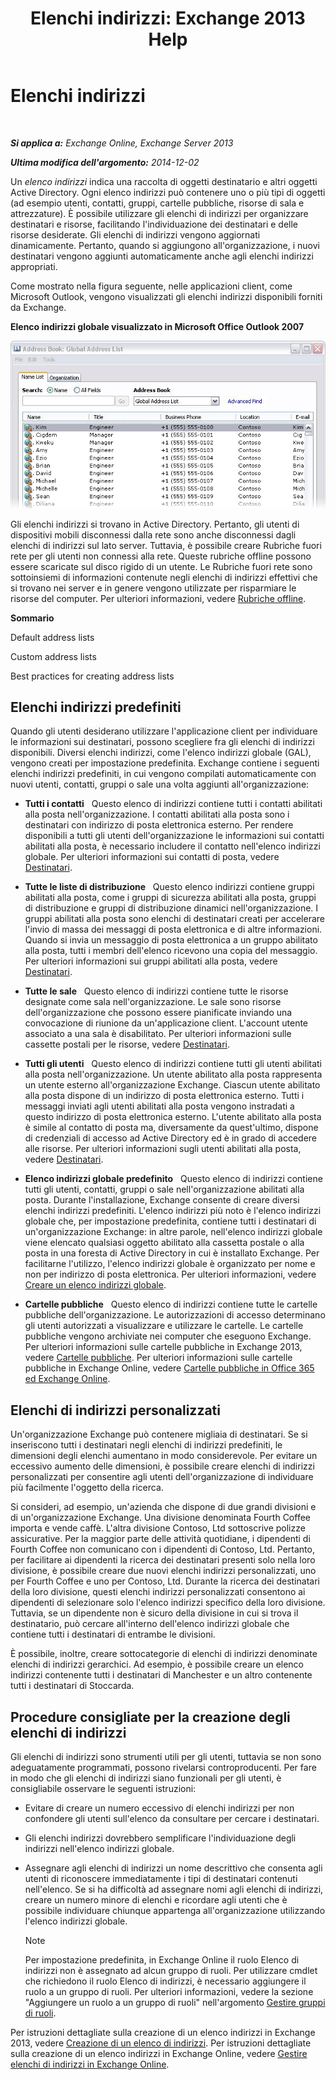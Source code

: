﻿---
title: 'Elenchi indirizzi: Exchange 2013 Help'
TOCTitle: Elenchi indirizzi
ms:assetid: 8ee2672a-3a45-4897-8cc0-fa23c374dbf9
ms:mtpsurl: https://technet.microsoft.com/it-it/library/Bb232119(v=EXCHG.150)
ms:contentKeyID: 50481161
ms.date: 05/22/2018
mtps_version: v=EXCHG.150
ms.translationtype: MT
---

# Elenchi indirizzi

 

_**Si applica a:** Exchange Online, Exchange Server 2013_

_**Ultima modifica dell'argomento:** 2014-12-02_

Un *elenco indirizzi* indica una raccolta di oggetti destinatario e altri oggetti Active Directory. ‎Ogni elenco indirizzi può contenere uno o più tipi di oggetti (ad esempio utenti, contatti, gruppi, cartelle pubbliche, risorse di sala e attrezzature). È possibile utilizzare gli elenchi di indirizzi per organizzare destinatari e risorse, facilitando l'individuazione dei destinatari e delle risorse desiderate. Gli elenchi di indirizzi vengono aggiornati dinamicamente. Pertanto, quando si aggiungono all'organizzazione, i nuovi destinatari vengono aggiunti automaticamente anche agli elenchi indirizzi appropriati.

Come mostrato nella figura seguente, nelle applicazioni client, come Microsoft Outlook, vengono visualizzati gli elenchi indirizzi disponibili forniti da Exchange.

**Elenco indirizzi globale visualizzato in Microsoft Office Outlook 2007**

![Elenchi di indirizzi visualizzati in Outlook 2007](images/Bb232119.54d7729c-2e28-4863-8944-b0c37dabbbb3(EXCHG.150).gif "Elenchi di indirizzi visualizzati in Outlook 2007")

Gli elenchi indirizzi si trovano in Active Directory. Pertanto, gli utenti di dispositivi mobili disconnessi dalla rete sono anche disconnessi dagli elenchi di indirizzi sul lato server. Tuttavia, è possibile creare Rubriche fuori rete per gli utenti non connessi alla rete. Queste rubriche offline possono essere scaricate sul disco rigido di un utente. Le Rubriche fuori rete sono sottoinsiemi di informazioni contenute negli elenchi di indirizzi effettivi che si trovano nei server e in genere vengono utilizzate per risparmiare le risorse del computer. Per ulteriori informazioni, vedere [Rubriche offline](offline-address-books-exchange-2013-help.md).

**Sommario**

Default address lists

Custom address lists

Best practices for creating address lists

## Elenchi indirizzi predefiniti

Quando gli utenti desiderano utilizzare l'applicazione client per individuare le informazioni sui destinatari, possono scegliere fra gli elenchi di indirizzi disponibili. Diversi elenchi indirizzi, come l'elenco indirizzi globale (GAL), vengono creati per impostazione predefinita. Exchange contiene i seguenti elenchi indirizzi predefiniti, in cui vengono compilati automaticamente con nuovi utenti, contatti, gruppi o sale una volta aggiunti all'organizzazione:

  - **Tutti i contatti**   Questo elenco di indirizzi contiene tutti i contatti abilitati alla posta nell'organizzazione. I contatti abilitati alla posta sono i destinatari con indirizzo di posta elettronica esterno. Per rendere disponibili a tutti gli utenti dell'organizzazione le informazioni sui contatti abilitati alla posta, è necessario includere il contatto nell'elenco indirizzi globale. Per ulteriori informazioni sui contatti di posta, vedere [Destinatari](recipients-exchange-2013-help.md).

  - **Tutte le liste di distribuzione**   Questo elenco indirizzi contiene gruppi abilitati alla posta, come i gruppi di sicurezza abilitati alla posta, gruppi di distribuzione e gruppi di distribuzione dinamici nell'organizzazione. I gruppi abilitati alla posta sono elenchi di destinatari creati per accelerare l'invio di massa dei messaggi di posta elettronica e di altre informazioni. Quando si invia un messaggio di posta elettronica a un gruppo abilitato alla posta, tutti i membri dell'elenco ricevono una copia del messaggio. Per ulteriori informazioni sui gruppi abilitati alla posta, vedere [Destinatari](recipients-exchange-2013-help.md).

  - **Tutte le sale**   Questo elenco di indirizzi contiene tutte le risorse designate come sala nell'organizzazione. Le sale sono risorse dell'organizzazione che possono essere pianificate inviando una convocazione di riunione da un'applicazione client. L'account utente associato a una sala è disabilitato. Per ulteriori informazioni sulle cassette postali per le risorse, vedere [Destinatari](recipients-exchange-2013-help.md).

  - **Tutti gli utenti**   Questo elenco di indirizzi contiene tutti gli utenti abilitati alla posta nell'organizzazione. Un utente abilitato alla posta rappresenta un utente esterno all'organizzazione Exchange. Ciascun utente abilitato alla posta dispone di un indirizzo di posta elettronica esterno. Tutti i messaggi inviati agli utenti abilitati alla posta vengono instradati a questo indirizzo di posta elettronica esterno. L'utente abilitato alla posta è simile al contatto di posta ma, diversamente da quest'ultimo, dispone di credenziali di accesso ad Active Directory ed è in grado di accedere alle risorse. Per ulteriori informazioni sugli utenti abilitati alla posta, vedere [Destinatari](recipients-exchange-2013-help.md).

  - **Elenco indirizzi globale predefinito**   Questo elenco di indirizzi contiene tutti gli utenti, contatti, gruppi o sale nell'organizzazione abilitati alla posta. Durante l'installazione, Exchange consente di creare diversi elenchi indirizzi predefiniti. L'elenco indirizzi più noto è l'elenco indirizzi globale che, per impostazione predefinita, contiene tutti i destinatari di un'organizzazione Exchange: in altre parole, nell'elenco indirizzi globale viene elencato qualsiasi oggetto abilitato alla cassetta postale o alla posta in una foresta di Active Directory in cui è installato Exchange. Per facilitarne l'utilizzo, l'elenco indirizzi globale è organizzato per nome e non per indirizzo di posta elettronica. Per ulteriori informazioni, vedere [Creare un elenco indirizzi globale](create-a-global-address-list-exchange-2013-help.md).

  - **Cartelle pubbliche**   Questo elenco di indirizzi contiene tutte le cartelle pubbliche dell'organizzazione. Le autorizzazioni di accesso determinano gli utenti autorizzati a visualizzare e utilizzare le cartelle. Le cartelle pubbliche vengono archiviate nei computer che eseguono Exchange. Per ulteriori informazioni sulle cartelle pubbliche in Exchange 2013, vedere [Cartelle pubbliche](public-folders-exchange-2013-help.md). Per ulteriori informazioni sulle cartelle pubbliche in Exchange Online, vedere [Cartelle pubbliche in Office 365 ed Exchange Online](https://technet.microsoft.com/it-it/library/jj200758\(v=exchg.150\)).

## Elenchi di indirizzi personalizzati

Un'organizzazione Exchange può contenere migliaia di destinatari. Se si inseriscono tutti i destinatari negli elenchi di indirizzi predefiniti, le dimensioni degli elenchi aumentano in modo considerevole. Per evitare un eccessivo aumento delle dimensioni, è possibile creare elenchi di indirizzi personalizzati per consentire agli utenti dell'organizzazione di individuare più facilmente l'oggetto della ricerca.

Si consideri, ad esempio, un'azienda che dispone di due grandi divisioni e di un'organizzazione Exchange. Una divisione denominata Fourth Coffee importa e vende caffè. L'altra divisione Contoso, Ltd sottoscrive polizze assicurative. Per la maggior parte delle attività quotidiane, i dipendenti di Fourth Coffee non comunicano con i dipendenti di Contoso, Ltd. Pertanto, per facilitare ai dipendenti la ricerca dei destinatari presenti solo nella loro divisione, è possibile creare due nuovi elenchi indirizzi personalizzati, uno per Fourth Coffee e uno per Contoso, Ltd. Durante la ricerca dei destinatari della loro divisione, questi elenchi indirizzi personalizzati consentono ai dipendenti di selezionare solo l'elenco indirizzi specifico della loro divisione. Tuttavia, se un dipendente non è sicuro della divisione in cui si trova il destinatario, può cercare all'interno dell'elenco indirizzi globale che contiene tutti i destinatari di entrambe le divisioni.

È possibile, inoltre, creare sottocategorie di elenchi di indirizzi denominate elenchi di indirizzi gerarchici. Ad esempio, è possibile creare un elenco indirizzi contenente tutti i destinatari di Manchester e un altro contenente tutti i destinatari di Stoccarda.

## Procedure consigliate per la creazione degli elenchi di indirizzi

Gli elenchi di indirizzi sono strumenti utili per gli utenti, tuttavia se non sono adeguatamente programmati, possono rivelarsi controproducenti. Per fare in modo che gli elenchi di indirizzi siano funzionali per gli utenti, è consigliabile osservare le seguenti istruzioni:

  - Evitare di creare un numero eccessivo di elenchi indirizzi per non confondere gli utenti sull'elenco da consultare per cercare i destinatari.

  - Gli elenchi indirizzi dovrebbero semplificare l'individuazione degli indirizzi nell'elenco indirizzi globale.

  - Assegnare agli elenchi di indirizzi un nome descrittivo che consenta agli utenti di riconoscere immediatamente i tipi di destinatari contenuti nell'elenco. Se si ha difficoltà ad assegnare nomi agli elenchi di indirizzi, creare un numero minore di elenchi e ricordare agli utenti che è possibile individuare chiunque appartenga all'organizzazione utilizzando l'elenco indirizzi globale.
    

    > [!NOTE]
    > Per impostazione predefinita, in Exchange Online il ruolo Elenco di indirizzi non è assegnato ad alcun gruppo di ruoli. Per utilizzare cmdlet che richiedono il ruolo Elenco di indirizzi, è necessario aggiungere il ruolo a un gruppo di ruoli. Per ulteriori informazioni, vedere la sezione "Aggiungere un ruolo a un gruppo di ruoli" nell'argomento <A href="manage-role-groups-exchange-2013-help.md">Gestire gruppi di ruoli</A>.



Per istruzioni dettagliate sulla creazione di un elenco indirizzi in Exchange 2013, vedere [Creazione di un elenco di indirizzi](create-an-address-list-exchange-2013-help.md). Per istruzioni dettagliate sulla creazione di un elenco indirizzi in Exchange Online, vedere [Gestire elenchi di indirizzi in Exchange Online](https://technet.microsoft.com/it-it/library/jj983798\(v=exchg.150\)).

